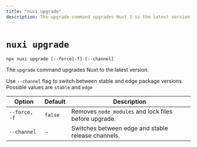 ```yaml
---
title: "nuxi upgrade"
description: The upgrade command upgrades Nuxt 3 to the latest version.
---
```


# `nuxi upgrade`

```{bash}
npx nuxi upgrade [--force|-f] [--channel]
```

The `upgrade` command upgrades Nuxt to the latest version.

Use `--channel` flag to switch between stable and edge package versions. Possible values are `stable` and `edge`

Option        | Default          | Description
-------------------------|-----------------|------------------
`--force, -f` | `false` | Removes `node_modules` and lock files before upgrade.
`--channel` | - | Switches between edge and stable release channels.
